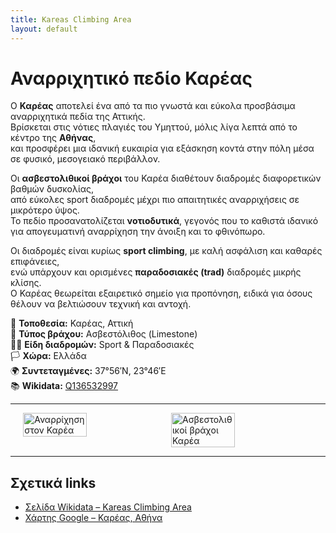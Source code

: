 ```yaml
---
title: Kareas Climbing Area
layout: default
---
```


# Αναρριχητικό πεδίο Καρέας

Ο **Καρέας** αποτελεί ένα από τα πιο γνωστά και εύκολα προσβάσιμα αναρριχητικά πεδία της Αττικής.  
Βρίσκεται στις νότιες πλαγιές του Υμηττού, μόλις λίγα λεπτά από το κέντρο της **Αθήνας**,  
και προσφέρει μια ιδανική ευκαιρία για εξάσκηση κοντά στην πόλη μέσα σε φυσικό, μεσογειακό περιβάλλον.

Οι **ασβεστολιθικοί βράχοι** του Καρέα διαθέτουν διαδρομές διαφορετικών βαθμών δυσκολίας,  
από εύκολες sport διαδρομές μέχρι πιο απαιτητικές αναρριχήσεις σε μικρότερο ύψος.  
Το πεδίο προσανατολίζεται **νοτιοδυτικά**, γεγονός που το καθιστά ιδανικό για απογευματινή αναρρίχηση την άνοιξη και το φθινόπωρο.

Οι διαδρομές είναι κυρίως **sport climbing**, με καλή ασφάλιση και καθαρές επιφάνειες,  
ενώ υπάρχουν και ορισμένες **παραδοσιακές (trad)** διαδρομές μικρής κλίσης.  
Ο Καρέας θεωρείται εξαιρετικό σημείο για προπόνηση, ειδικά για όσους θέλουν να βελτιώσουν τεχνική και αντοχή.

📍 **Τοποθεσία:** Καρέας, Αττική  
🧱 **Τύπος βράχου:** Ασβεστόλιθος (Limestone)  
🧗‍♀️ **Είδη διαδρομών:** Sport & Παραδοσιακές  
🏳️ **Χώρα:** Ελλάδα  
🌍 **Συντεταγμένες:** 37°56′N, 23°46′E  
📚 **Wikidata:** [Q136532997](https://www.wikidata.org/wiki/Q136532997)

---

<div style="display: flex; flex-wrap: wrap; gap: 10px; justify-content: center;">
  <img src="/cayman/assets/images/kareas1.jpg" width="45%" alt="Αναρρίχηση στον Καρέα">
  <img src="/cayman/assets/images/kareas2.jpg" width="45%" alt="Ασβεστολιθικοί βράχοι Καρέα">
</div>

---

## Σχετικά links

- [Σελίδα Wikidata – Kareas Climbing Area](https://www.wikidata.org/wiki/Q136532997)  
- [Χάρτης Google – Καρέας, Αθήνα](https://goo.gl/maps/)
